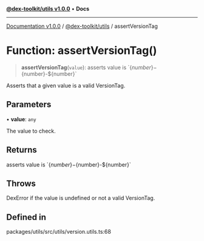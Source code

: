 [**@dex-toolkit/utils v1.0.0**](../README.md) • **Docs**

***

[Documentation v1.0.0](../../../packages.md) / [@dex-toolkit/utils](../README.md) / assertVersionTag

# Function: assertVersionTag()

> **assertVersionTag**(`value`): asserts value is \`$\{number\}-$\{number\}-$\{number\}\`

Asserts that a given value is a valid VersionTag.

## Parameters

• **value**: `any`

The value to check.

## Returns

asserts value is \`$\{number\}-$\{number\}-$\{number\}\`

## Throws

DexError if the value is undefined or not a valid VersionTag.

## Defined in

packages/utils/src/utils/version.utils.ts:68
